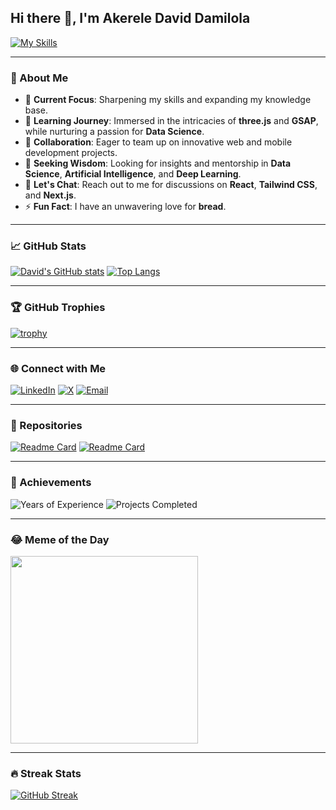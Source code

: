 ## Hi there 👋, I'm Akerele David Damilola

[![My Skills](https://skillicons.dev/icons?i=js,html,css,arduino,bootstrap,git,github,nextjs,py,r,react,threejs,ts,vercel,vue,yarn&theme=dark)](https://skillicons.dev)

---

### 🚀 About Me
- 🔭 **Current Focus**: Sharpening my skills and expanding my knowledge base.
- 🌱 **Learning Journey**: Immersed in the intricacies of **three.js** and **GSAP**, while nurturing a passion for **Data Science**.
- 👯 **Collaboration**: Eager to team up on innovative web and mobile development projects.
- 🤔 **Seeking Wisdom**: Looking for insights and mentorship in **Data Science**, **Artificial Intelligence**, and **Deep Learning**.
- 💬 **Let's Chat**: Reach out to me for discussions on **React**, **Tailwind CSS**, and **Next.js**.
- ⚡ **Fun Fact**: I have an unwavering love for **bread**.


---

### 📈 GitHub Stats
[![David's GitHub stats](https://github-readme-stats.vercel.app/api?username=davidakerele&show_icons=true&theme=chartreuse-dark&hide_rank=true&count_private=true)](https://github.com/davidakerele/github-readme-stats)
[![Top Langs](https://github-readme-stats.vercel.app/api/top-langs/?username=davidakerele&layout=compact&langs_count=20&theme=chartreuse-dark)](https://github.com/davidakerele/github-readme-stats)

---

### 🏆 GitHub Trophies
[![trophy](https://github-profile-trophy.vercel.app/?username=davidakerele&theme=onedark)](https://github.com/ryo-ma/github-profile-trophy)

---

### 🌐 Connect with Me
[![LinkedIn](https://img.shields.io/badge/LinkedIn-0077B5?style=for-the-badge&logo=linkedin&logoColor=white)](https://www.linkedin.com/in/david-akerele-38837623a/)
[![X](https://img.shields.io/badge/X-1DA1F2?style=for-the-badge&logo=x&logoColor=white)](https://x.com/DdAkelz)
[![Email](https://img.shields.io/badge/Email-D14836?style=for-the-badge&logo=gmail&logoColor=white)](mailto:akereledavidd@gmail.com)

---

### 🌟 Repositories
[![Readme Card](https://github-readme-stats.vercel.app/api/pin/?username=davidakerele&repo=iphone&theme=chartreuse-dark)](https://github.com/davidakerele/iphone)
[![Readme Card](https://github-readme-stats.vercel.app/api/pin/?username=davidakerele&repo=brainwave&theme=chartreuse-dark)](https://github.com/davidakerele/brainwave)

---

### 🏅 Achievements
![Years of Experience](https://img.shields.io/badge/Years%20of%20Experience-2-brightgreen)
![Projects Completed](https://img.shields.io/badge/Projects%20Completed-50+-blue)

---

### 😂 Meme of the Day
<img src="https://api.memegen.link/images/doge/hello_world/my_name_is_doge.png" width="300">

---

### 🔥 Streak Stats
[![GitHub Streak](https://github-readme-streak-stats.herokuapp.com/?user=davidakerele&theme=chartreuse-dark)](https://git.io/streak-stats)




